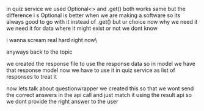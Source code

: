 in quiz service we used Optional<> and .get() both works same but the difference i s Optional is better
when we are making a software so its always good to go with it instead of .get() but ur choice
now why we need it we need it for data where it might exist or not we dont know

i wanna scream real hard right now\

anyways back to the topic

we created the response file to use the response data so in model we have that response model now we have to use it in quiz service as list of responses to treat it

now lets talk about questionwrapper we created this so that we wont send the correct answers in the api call and just match it using the result api so we dont provide the right answer to the user